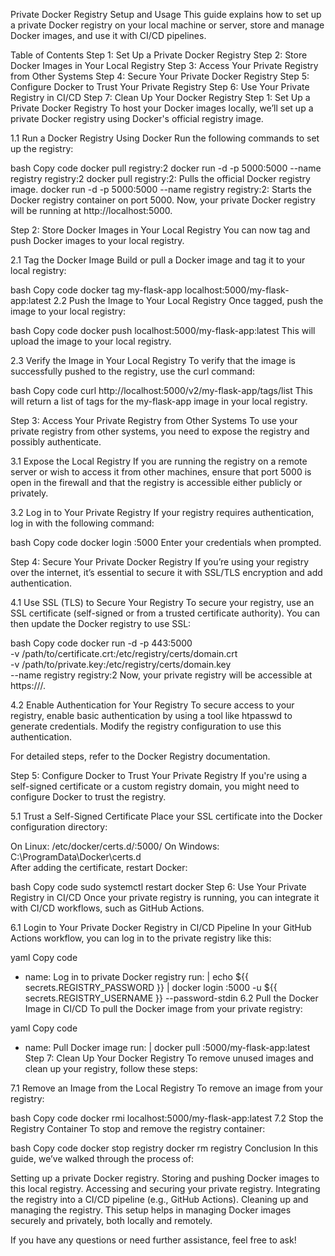 Private Docker Registry Setup and Usage
This guide explains how to set up a private Docker registry on your local machine or server, store and manage Docker images, and use it with CI/CD pipelines.

Table of Contents
Step 1: Set Up a Private Docker Registry
Step 2: Store Docker Images in Your Local Registry
Step 3: Access Your Private Registry from Other Systems
Step 4: Secure Your Private Docker Registry
Step 5: Configure Docker to Trust Your Private Registry
Step 6: Use Your Private Registry in CI/CD
Step 7: Clean Up Your Docker Registry
Step 1: Set Up a Private Docker Registry
To host your Docker images locally, we’ll set up a private Docker registry using Docker's official registry image.

1.1 Run a Docker Registry Using Docker
Run the following commands to set up the registry:

bash
Copy code
docker pull registry:2
docker run -d -p 5000:5000 --name registry registry:2
docker pull registry:2: Pulls the official Docker registry image.
docker run -d -p 5000:5000 --name registry registry:2: Starts the Docker registry container on port 5000.
Now, your private Docker registry will be running at http://localhost:5000.

Step 2: Store Docker Images in Your Local Registry
You can now tag and push Docker images to your local registry.

2.1 Tag the Docker Image
Build or pull a Docker image and tag it to your local registry:

bash
Copy code
docker tag my-flask-app localhost:5000/my-flask-app:latest
2.2 Push the Image to Your Local Registry
Once tagged, push the image to your local registry:

bash
Copy code
docker push localhost:5000/my-flask-app:latest
This will upload the image to your local registry.

2.3 Verify the Image in Your Local Registry
To verify that the image is successfully pushed to the registry, use the curl command:

bash
Copy code
curl http://localhost:5000/v2/my-flask-app/tags/list
This will return a list of tags for the my-flask-app image in your local registry.

Step 3: Access Your Private Registry from Other Systems
To use your private registry from other systems, you need to expose the registry and possibly authenticate.

3.1 Expose the Local Registry
If you are running the registry on a remote server or wish to access it from other machines, ensure that port 5000 is open in the firewall and that the registry is accessible either publicly or privately.

3.2 Log in to Your Private Registry
If your registry requires authentication, log in with the following command:

bash
Copy code
docker login <your-registry-domain>:5000
Enter your credentials when prompted.

Step 4: Secure Your Private Docker Registry
If you’re using your registry over the internet, it’s essential to secure it with SSL/TLS encryption and add authentication.

4.1 Use SSL (TLS) to Secure Your Registry
To secure your registry, use an SSL certificate (self-signed or from a trusted certificate authority). You can then update the Docker registry to use SSL:

bash
Copy code
docker run -d -p 443:5000 \
  -v /path/to/certificate.crt:/etc/registry/certs/domain.crt \
  -v /path/to/private.key:/etc/registry/certs/domain.key \
  --name registry registry:2
Now, your private registry will be accessible at https://<your-registry-domain>/.

4.2 Enable Authentication for Your Registry
To secure access to your registry, enable basic authentication by using a tool like htpasswd to generate credentials. Modify the registry configuration to use this authentication.

For detailed steps, refer to the Docker Registry documentation.

Step 5: Configure Docker to Trust Your Private Registry
If you're using a self-signed certificate or a custom registry domain, you might need to configure Docker to trust the registry.

5.1 Trust a Self-Signed Certificate
Place your SSL certificate into the Docker configuration directory:

On Linux: /etc/docker/certs.d/<your-registry-domain>:5000/
On Windows: C:\ProgramData\Docker\certs.d\
After adding the certificate, restart Docker:

bash
Copy code
sudo systemctl restart docker
Step 6: Use Your Private Registry in CI/CD
Once your private registry is running, you can integrate it with CI/CD workflows, such as GitHub Actions.

6.1 Login to Your Private Docker Registry in CI/CD Pipeline
In your GitHub Actions workflow, you can log in to the private registry like this:

yaml
Copy code
- name: Log in to private Docker registry
  run: |
    echo ${{ secrets.REGISTRY_PASSWORD }} | docker login <your-registry-domain>:5000 -u ${{ secrets.REGISTRY_USERNAME }} --password-stdin
6.2 Pull the Docker Image in CI/CD
To pull the Docker image from your private registry:

yaml
Copy code
- name: Pull Docker image
  run: |
    docker pull <your-registry-domain>:5000/my-flask-app:latest
Step 7: Clean Up Your Docker Registry
To remove unused images and clean up your registry, follow these steps:

7.1 Remove an Image from the Local Registry
To remove an image from your registry:

bash
Copy code
docker rmi localhost:5000/my-flask-app:latest
7.2 Stop the Registry Container
To stop and remove the registry container:

bash
Copy code
docker stop registry
docker rm registry
Conclusion
In this guide, we’ve walked through the process of:

Setting up a private Docker registry.
Storing and pushing Docker images to this local registry.
Accessing and securing your private registry.
Integrating the registry into a CI/CD pipeline (e.g., GitHub Actions).
Cleaning up and managing the registry.
This setup helps in managing Docker images securely and privately, both locally and remotely.

If you have any questions or need further assistance, feel free to ask!